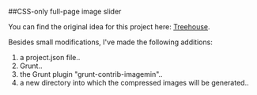 ##CSS-only full-page image slider

You can find the original idea for this project here: [Treehouse](https://teamtreehouse.com/library/create-a-fullscreen-slider-with-css).

Besides small modifications, I've made the following additions:
1. a project.json file..
2. Grunt..
3. the Grunt plugin "grunt-contrib-imagemin"..
4. a new directory into which the compressed images will be generated..
